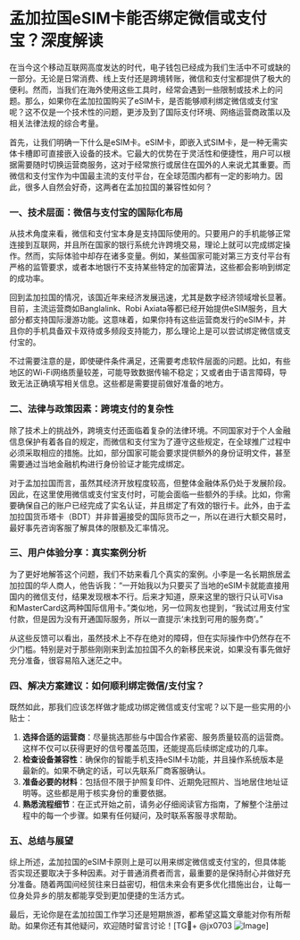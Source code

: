 # 孟加拉国eSIM卡能否绑定微信或支付宝？深度解读

在当今这个移动互联网高度发达的时代，电子钱包已经成为我们生活中不可或缺的一部分。无论是日常消费、线上支付还是跨境转账，微信和支付宝都提供了极大的便利。然而，当我们在海外使用这些工具时，经常会遇到一些限制或技术上的问题。那么，如果你在孟加拉国购买了eSIM卡，是否能够顺利绑定微信或支付宝呢？这不仅是一个技术性的问题，更涉及到了国际支付环境、网络运营商政策以及相关法律法规的综合考量。

首先，让我们明确一下什么是eSIM卡。eSIM卡，即嵌入式SIM卡，是一种无需实体卡槽即可直接嵌入设备的技术。它最大的优势在于灵活性和便捷性，用户可以根据需要随时切换运营商服务，这对于经常旅行或居住在国外的人来说尤其重要。而微信和支付宝作为中国最主流的支付平台，在全球范围内都有一定的影响力。因此，很多人自然会好奇，这两者在孟加拉国的兼容性如何？

### 一、技术层面：微信与支付宝的国际化布局

从技术角度来看，微信和支付宝本身是支持国际使用的。只要用户的手机能够正常连接到互联网，并且所在国家的银行系统允许跨境交易，理论上就可以完成绑定操作。然而，实际体验中却存在诸多变量。例如，某些国家可能对第三方支付平台有严格的监管要求，或者本地银行不支持某些特定的加密算法，这些都会影响到绑定的成功率。

回到孟加拉国的情况，该国近年来经济发展迅速，尤其是数字经济领域增长显著。目前，主流运营商如Banglalink、Robi Axiata等都已经开始提供eSIM服务，且大部分都支持国际漫游功能。这意味着，如果你持有这些运营商发行的eSIM卡，并且你的手机具备双卡双待或多频段支持能力，那么理论上是可以尝试绑定微信或支付宝的。

不过需要注意的是，即使硬件条件满足，还需要考虑软件层面的问题。比如，有些地区的Wi-Fi网络质量较差，可能导致数据传输不稳定；又或者由于语言障碍，导致无法正确填写相关信息。这些都是需要提前做好准备的地方。

### 二、法律与政策因素：跨境支付的复杂性

除了技术上的挑战外，跨境支付还面临着复杂的法律环境。不同国家对于个人金融信息保护有着各自的规定，而微信和支付宝为了遵守这些规定，在全球推广过程中必须采取相应的措施。比如，部分国家可能会要求提供额外的身份证明文件，甚至需要通过当地金融机构进行身份验证才能完成绑定。

对于孟加拉国而言，虽然其经济开放程度较高，但整体金融体系仍处于发展阶段。因此，在这里使用微信或支付宝支付时，可能会面临一些额外的手续。比如，你需要确保自己的账户已经完成了实名认证，并且绑定了有效的银行卡。此外，由于孟加拉国货币塔卡（BDT）并非普遍接受的国际货币之一，所以在进行大额交易时，最好事先咨询客服了解具体的限额及汇率情况。

### 三、用户体验分享：真实案例分析

为了更好地解答这个问题，我们不妨来看几个真实的案例。小李是一名长期旅居孟加拉国的华人商人，他告诉我：“一开始我以为只要买了当地的eSIM卡就能直接用国内的微信支付，结果发现根本不行。后来才知道，原来这里的银行只认可Visa和MasterCard这两种国际信用卡。”类似地，另一位网友也提到，“我试过用支付宝付款，但是因为没有开通国际服务，所以一直提示‘未找到可用的服务商’。”

从这些反馈可以看出，虽然技术上不存在绝对的障碍，但在实际操作中仍然存在不少门槛。特别是对于那些刚刚来到孟加拉国不久的新移民来说，如果没有事先做好充分准备，很容易陷入迷茫之中。

### 四、解决方案建议：如何顺利绑定微信/支付宝？

既然如此，那我们应该怎样做才能成功绑定微信或支付宝呢？以下是一些实用的小贴士：

1. **选择合适的运营商**：尽量挑选那些与中国合作紧密、服务质量较高的运营商。这样不仅可以获得更好的信号覆盖范围，还能提高后续绑定成功的几率。
2. **检查设备兼容性**：确保你的智能手机支持eSIM卡功能，并且操作系统版本是最新的。如果不确定的话，可以先联系厂商客服确认。
3. **准备必要的材料**：包括但不限于护照复印件、近期免冠照片、当地居住地址证明等。这些都是用于核实身份的重要依据。
4. **熟悉流程细节**：在正式开始之前，请务必仔细阅读官方指南，了解整个注册过程中的每一个步骤。如果有任何疑问，及时联系客服寻求帮助。

### 五、总结与展望

综上所述，孟加拉国的eSIM卡原则上是可以用来绑定微信或支付宝的，但具体能否实现还要取决于多种因素。对于普通消费者而言，最重要的是保持耐心并做好充分准备。随着两国间经贸往来日益密切，相信未来会有更多优化措施出台，让每一位身处异乡的朋友都能享受到更加便捷的生活方式。

最后，无论你是在孟加拉国工作学习还是短期旅游，都希望这篇文章能对你有所帮助。如果你还有其他疑问，欢迎随时留言讨论！[TG💪+ @jx0703 ![Image](https://github.com/user-attachments/assets/dbca1d08-cadb-493c-b0ec-ad6f7a83f270)]